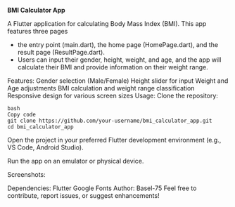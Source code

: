 **BMI Calculator App**

A Flutter application for calculating Body Mass Index (BMI). This app features three pages 
- the entry point (main.dart), the home page (HomePage.dart), and the result page (ResultPage.dart).
- Users can input their gender, height, weight, and age, and the app will calculate their BMI and provide information on their weight range.

Features:
Gender selection (Male/Female)
Height slider for input
Weight and Age adjustments
BMI calculation and weight range classification
Responsive design for various screen sizes
Usage:
Clone the repository:
```
bash
Copy code
git clone https://github.com/your-username/bmi_calculator_app.git
cd bmi_calculator_app
```
Open the project in your preferred Flutter development environment (e.g., VS Code, Android Studio).

Run the app on an emulator or physical device.

Screenshots:


Dependencies:
Flutter
Google Fonts
Author:
Basel-75
Feel free to contribute, report issues, or suggest enhancements!
